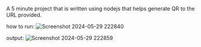 A 5 minute project that is written using nodejs that helps generate QR to the URL provided. 

how to run: 
![Screenshot 2024-05-29 222840](https://github.com/manvithapula/QR-Generator/assets/113161233/415a95ea-3847-43d7-a251-20f350284e5a)

output: 
![Screenshot 2024-05-29 222859](https://github.com/manvithapula/QR-Generator/assets/113161233/e67c2a85-6da4-44c6-8143-1a4c1be6b491)
